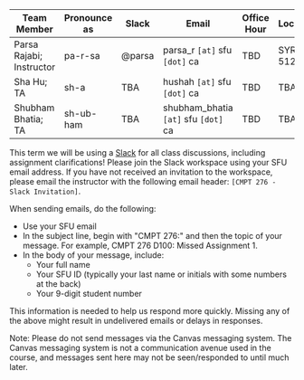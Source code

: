 | **Team Member**          | **Pronounce as** |  **Slack**  | **Email**                   | **Office Hour** | **Location** |
| ------------------------ | ------------ | ------ | ------------------------------------ | ---------------- |----------- |
| Parsa Rajabi; Instructor | pa-r-sa      | @parsa | parsa_r `[at]` sfu `[dot]` ca        | TBD         | SYRE 5127 |
| Sha Hu; TA               | sh-a         | TBA    | hushah `[at]` sfu `[dot]` ca         | TBD         | TBA
| Shubham Bhatia; TA       | sh-ub-ham    | TBA    | shubham_bhatia `[at]` sfu `[dot]` ca | TBD         | TBA

This term we will be using a [Slack](https://cmpt276-fall2023.slack.com) for all class discussions, including assignment clarifications! Please join the Slack workspace using your SFU email address. If you have not received an invitation to the workspace, please email the instructor with the following email header: `[CMPT 276 - Slack Invitation]`.

When sending emails, do the following:

- Use your SFU email
- In the subject line, begin with "CMPT 276:" and then the topic of your message. For example, CMPT 276 D100: Missed Assignment 1.
- In the body of your message, include:
    - Your full name
    - Your SFU ID (typically your last name or initials with some numbers at the back)
    - Your 9-digit student number

This information is needed to help us respond more quickly. Missing any of the above might result in undelivered emails or delays in responses.

Note: Please do not send messages via the Canvas messaging system. The Canvas messaging system is not a communication avenue used in the course, and messages sent here may not be seen/responded to until much later.
